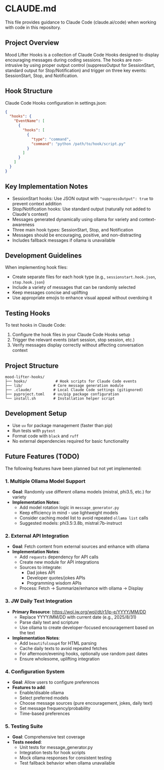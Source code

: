 # CLAUDE.md

This file provides guidance to Claude Code (claude.ai/code) when working with code in this repository.

## Project Overview

Mood Lifter Hooks is a collection of Claude Code Hooks designed to display encouraging messages during coding sessions. The hooks are non-intrusive by using proper output control (suppressOutput for SessionStart, standard output for Stop/Notification) and trigger on three key events: SessionStart, Stop, and Notification.

## Hook Structure

Claude Code Hooks configuration in settings.json:
```json
{
  "hooks": {
    "EventName": [
      {
        "hooks": [
          {
            "type": "command",
            "command": "python /path/to/hook/script.py"
          }
        ]
      }
    ]
  }
}
```

## Key Implementation Notes

- SessionStart hooks: Use JSON output with `"suppressOutput": true` to prevent context addition
- Stop/Notification hooks: Use standard output (naturally not added to Claude's context)
- Messages generated dynamically using ollama for variety and context-awareness
- Three main hook types: SessionStart, Stop, and Notification
- Messages should be encouraging, positive, and non-distracting
- Includes fallback messages if ollama is unavailable

## Development Guidelines

When implementing hook files:
- Create separate files for each hook type (e.g., `sessionstart.hook.json`, `stop.hook.json`)
- Include a variety of messages that can be randomly selected
- Keep messages concise and uplifting
- Use appropriate emojis to enhance visual appeal without overdoing it

## Testing Hooks

To test hooks in Claude Code:
1. Configure the hook files in your Claude Code Hooks setup
2. Trigger the relevant events (start session, stop session, etc.)
3. Verify messages display correctly without affecting conversation context

## Project Structure

```
mood-lifter-hooks/
├── hooks/             # Hook scripts for Claude Code events
├── lib/              # Core message generation module
├── .claude/          # Local Claude Code settings (gitignored)
├── pyproject.toml    # uv/pip package configuration
└── install.sh        # Installation helper script
```

## Development Setup

- Use `uv` for package management (faster than pip)
- Run tests with `pytest`
- Format code with `black` and `ruff`
- No external dependencies required for basic functionality

## Future Features (TODO)

The following features have been planned but not yet implemented:

### 1. Multiple Ollama Model Support
- **Goal**: Randomly use different ollama models (mistral, phi3.5, etc.) for variety
- **Implementation Notes**:
  - Add model rotation logic in `message_generator.py`
  - Keep efficiency in mind - use lightweight models
  - Consider caching model list to avoid repeated `ollama list` calls
  - Suggested models: phi3.5:3.8b, mistral:7b-instruct

### 2. External API Integration
- **Goal**: Fetch content from external sources and enhance with ollama
- **Implementation Notes**:
  - Add `requests` dependency for API calls
  - Create new module for API integrations
  - Sources to integrate:
    - Dad jokes API
    - Developer quotes/jokes APIs
    - Programming wisdom APIs
  - Process: Fetch → Summarize/enhance with ollama → Display

### 3. JW Daily Text Integration
- **Primary Resource**: https://wol.jw.org/wol/dt/r1/lp-e/YYYY/MM/DD
  - Replace YYYY/MM/DD with current date (e.g., 2025/8/31)
  - Parse daily text and scripture
  - Use ollama to create developer-focused encouragement based on the text
- **Implementation Notes**:
  - Add `beautifulsoup4` for HTML parsing
  - Cache daily texts to avoid repeated fetches
  - For afternoon/evening hooks, optionally use random past dates
  - Ensure wholesome, uplifting integration

### 4. Configuration System
- **Goal**: Allow users to configure preferences
- **Features to add**:
  - Enable/disable ollama
  - Select preferred models
  - Choose message sources (pure encouragement, jokes, daily text)
  - Set message frequency/probability
  - Time-based preferences

### 5. Testing Suite
- **Goal**: Comprehensive test coverage
- **Tests needed**:
  - Unit tests for message_generator.py
  - Integration tests for hook scripts
  - Mock ollama responses for consistent testing
  - Test fallback behavior when ollama unavailable